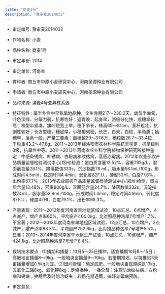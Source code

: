 ```yaml
---
title: "商麦1号"
description: "豫审麦2014032"
---
```

* 审定编号:  豫审麦2014032

*  作物名称:  小麦

*  品种名称:  商麦1号

*  审定年份:  2014

*  审定单位:  河南省

* 育种者:  商丘市中原小麦研究中心、河南圣源种业有限公司

*  申请者:  商丘市中原小麦研究中心、河南圣源种业有限公司

*  品种来源:  漯麦4号变异株系选


*  特征特性 : 
属半冬性中早熟旱地品种，全生育期217～230.2天。幼苗半匍匐，叶色深绿，分蘖力弱，抗寒性好；返青晚，起身早，两极分化快，成穗率较高；株型半紧凑，旗叶短宽上举，穗下节长，株高69～81cm，茎秆粗壮，抗倒性较好；长方型穗，穗层厚，小穗排列密，长芒，白壳，白粒，半角质；抽穗早，落黄一般。产量三要素：亩穗数29～37.6万，穗粒数26.7～33.4粒，千粒重43.2～47.8g。2011～2013年经洛阳市农林科学院抗旱鉴定：抗旱级别3级，抗旱性中等。2011～2013年河南省农业科学院植物保护研究所接种鉴定：中感条锈病、叶锈病、白粉病和纹枯病，高感赤霉病。2012年农业部农产品质量监督检验测试中心(郑州)检测：蛋白质含量13.52%，容重795g/L，湿面筋含量28.1%，降落数值333s，沉淀指数78 mL，吸水量56.1mL/100g，形成时间4.5min，稳定时间4.4min，弱化度82F.U.，硬度53HI，白度77.6%，出粉率67.7%；2013年农业部农产品质量监督检验测试中心(郑州)检测，蛋白质含量13.48%，容重800g/L，湿面筋含量24.7%，降落数值332s，沉淀指数74mL，吸水量53.9mL/100g，形成时间1.4min，稳定时间4.9min，弱化度87F.U.，硬度47HI，白度79.1%，出粉率68.3%。

 
*  产量表现 : 
2011～2012年度河南省旱地组区域试验，10点汇总，6点增产，4点减产，增产点率60%，平均亩产400.0kg，比对照品种洛旱7号增产1.7%，不显著；2012～2013年度河南省旱地组区域试验，12点汇总，10点增产，2点减产，增产点率83.3%，平均亩产252.6kg，比对照品种洛旱7号增产5.5%，显著；2013～2014年度河南省旱地组生产试验，10点汇总，10点增产，亩产424.1kg，比对照品种洛旱7号增产6.4%。


*  栽培技术要点 : 
(1)播期和播量：10月5～25日播种，适宜播期10月8～15日；高肥地亩播量8～9kg，一般地块亩播量9～10kg。若播期推迟，以每推迟3天亩播量增加0.5kg为宜。(2)田间管理：施足底肥，一般地块亩底施纯氮13kg、五氧化二磷8kg、氧化钾8kg；足墒播种，一播全苗；注意防治纹枯病、白粉病和锈病；抽穗后及时防治蚜虫；若扬花期遇雨，搞好赤霉病预防。


*  审定意见 : 

